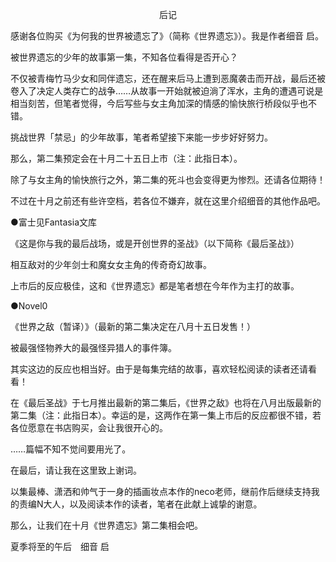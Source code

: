 <p align="center">后记</p>

感谢各位购买《为何我的世界被遗忘了》（简称《世界遗忘》）。我是作者细音 启。

被世界遗忘的少年的故事第一集，不知各位看得是否开心？

不仅被青梅竹马少女和同伴遗忘，还在醒来后马上遭到恶魔袭击而开战，最后还被卷入了决定人类存亡的战争……从故事一开始就被迫淌了浑水，主角的遭遇可说是相当刻苦，但笔者觉得，今后写些与女主角加深的情感的愉快旅行桥段似乎也不错。

挑战世界「禁忌」的少年故事，笔者希望接下来能一步步好好努力。

那么，第二集预定会在十月二十五日上市（注：此指日本）。

除了与女主角的愉快旅行之外，第二集的死斗也会变得更为惨烈。还请各位期待！

不过在十月之前还有些许空档，若各位不嫌弃，就在这里介绍细音的其他作品吧。

●富士见Fantasia文库

《这是你与我的最后战场，或是开创世界的圣战》（以下简称《最后圣战》）

相互敌对的少年剑士和魔女女主角的传奇奇幻故事。

上市后的反应极佳，这和《世界遗忘》都是笔者想在今年作为主打的故事。

●Novel0

《世界之敌（暂译）》（最新的第二集决定在八月十五日发售！）

被最强怪物养大的最强怪异猎人的事件簿。

其实这边的反应也相当好。由于是每集完结的故事，喜欢轻松阅读的读者还请看看！

在《最后圣战》于七月推出最新的第二集后，《世界之敌》也将在八月出版最新的第二集（注：此指日本）。幸运的是，这两作在第一集上市后的反应都很不错，若各位愿意在书店购买，会让我很开心的。

……篇幅不知不觉间要用光了。

在最后，请让我在这里致上谢词。

以集最棒、潇洒和帅气于一身的插画妆点本作的neco老师，继前作后继续支持我的责编N大人，以及阅读本作的读者，笔者在此献上诚挚的谢意。

那么，让我们在十月《世界遗忘》第二集相会吧。

夏季将至的午后　细音 启

